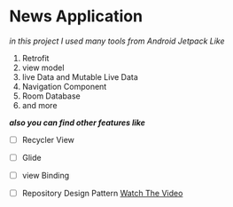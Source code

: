 # News Application
*in this project I used many tools  from Android Jetpack Like*

 1. Retrofit
 2. view model
 3. live Data and Mutable Live Data
 4. Navigation Component
 5. Room Database
 6. and more
 
 
***also you can find other features like***
 - [ ] Recycler View
 - [ ] Glide
 - [ ] view Binding
 - [ ] Repository Design Pattern
 [Watch The Video](https://youtu.be/6q0vWK4fpS0)


 
